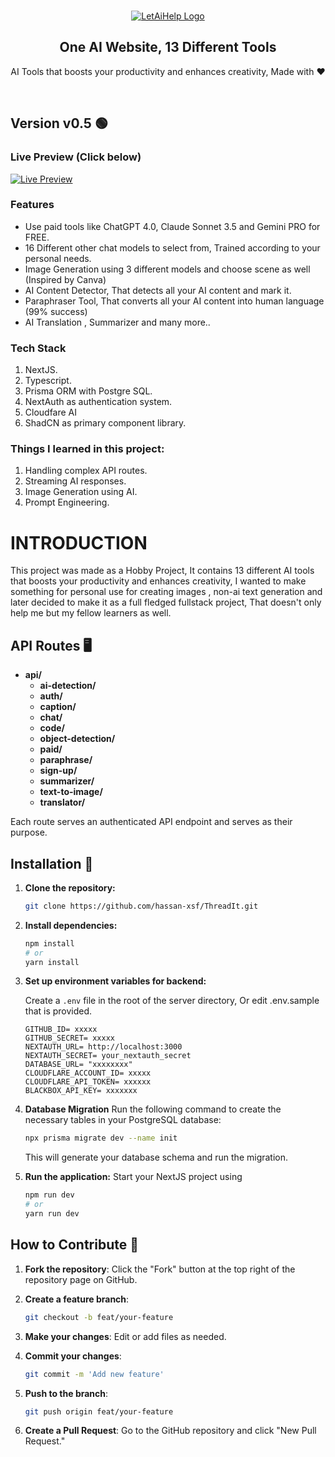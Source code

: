 
<br>
<p align="center">
  <a href="https://www.letaihelp.me">
    <img src="https://github.com/user-attachments/assets/6ba0ad80-4b28-4f2b-889d-125c03f9bce7" alt="LetAiHelp Logo" />
  </a>
</p>

<h2 align="center" >One AI Website, 13 Different Tools </h3>
<p align="center">AI Tools that boosts your productivity and enhances creativity, Made with ❤️</p>

<br />

## Version v0.5 🟢

### Live Preview (Click below)
[![Live Preview](https://img.shields.io/badge/Live%20Preview-LetAIHelp-4ade80?style=for-the-badge)](https://letaihelp.me/)

### Features
* Use paid tools like ChatGPT 4.0, Claude Sonnet 3.5 and Gemini PRO for FREE.
* 16 Different other chat models to select from, Trained according to your personal needs.
* Image Generation using 3 different models and choose scene as well (Inspired by Canva)
* AI Content Detector, That detects all your AI content and mark it.
* Paraphraser Tool, That converts all your AI content into human language (99% success)
* AI Translation , Summarizer and many more..


### Tech Stack
1. NextJS.
2. Typescript.
3. Prisma ORM with Postgre SQL.
4. NextAuth as authentication system.
5. Cloudfare AI
6. ShadCN as primary component library.



### Things I learned in this project:
1. Handling complex API routes.
2. Streaming AI responses.
3. Image Generation using AI.
4. Prompt Engineering.


# INTRODUCTION 
This project was made as a Hobby Project, It contains 13 different AI tools that boosts your productivity and enhances creativity, I wanted to make something for personal use for creating images , non-ai text generation and later decided to make it as a full fledged fullstack project, That doesn't only help me but my fellow learners as well.


## API Routes 🖥️

- **api/**
  - **ai-detection/**  
  - **auth/**  
  - **caption/**  
  - **chat/**  
  - **code/**  
  - **object-detection/**  
  - **paid/**  
  - **paraphrase/**  
  - **sign-up/**  
  - **summarizer/**  
  - **text-to-image/**  
  - **translator/**  

Each route serves an authenticated API endpoint and serves as their purpose.

## Installation 🚀

1. **Clone the repository:**

    ```bash
    git clone https://github.com/hassan-xsf/ThreadIt.git
    ```
2. **Install dependencies:**

    ```bash
    npm install
    # or
    yarn install
    ```

3. **Set up environment variables for backend:**

    Create a `.env` file in the root of the server directory, Or edit .env.sample that is provided.

    ```env
    GITHUB_ID= xxxxx
    GITHUB_SECRET= xxxxx  
    NEXTAUTH_URL= http://localhost:3000
    NEXTAUTH_SECRET= your_nextauth_secret
    DATABASE_URL= "xxxxxxxx"
    CLOUDFLARE_ACCOUNT_ID= xxxxx
    CLOUDFLARE_API_TOKEN= xxxxxx
    BLACKBOX_API_KEY= xxxxxxx
    ```
4. **Database Migration**
   Run the following command to create the necessary tables in your PostgreSQL database:
   
   ```bash
   npx prisma migrate dev --name init
   ```
    
   This will generate your database schema and run the migration.

5. **Run the application:**
   Start your NextJS project using

    ```bash
    npm run dev
    # or
    yarn run dev
    ```
    
## How to Contribute 🤝

1. **Fork the repository**: Click the "Fork" button at the top right of the repository page on GitHub.

2. **Create a feature branch**:

    ```bash
    git checkout -b feat/your-feature
    ```

3. **Make your changes**: Edit or add files as needed.

4. **Commit your changes**:

    ```bash
    git commit -m 'Add new feature'
    ```

5. **Push to the branch**:

    ```bash
    git push origin feat/your-feature
    ```

6. **Create a Pull Request**: Go to the GitHub repository and click "New Pull Request."
